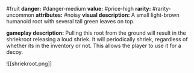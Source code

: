 #fruit
**danger:** #danger-medium
**value:** #price-high
**rarity:** #rarity-uncommon
**attributes:** #noisy
**visual description:** A small light-brown humanoid root with several tall green leaves on top.

**gameplay description:** Pulling this root from the ground will result in the shriekroot releasing a loud shriek. It will periodically shriek, regardless of whether its in the inventory or not. This allows the player to use it for a decoy.  

![[shriekroot.png]]